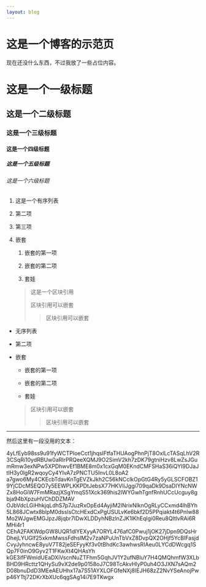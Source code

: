 ```yaml
---
layout: blog
---
```

# 这是一个博客的示范页

现在还没什么东西，不过我放了一些占位内容。

# 这是一个一级标题

## 这是一个二级标题

### 这是一个三级标题

#### 这是一个四级标题

##### 这是一个五级标题

###### 这是一个六级标题

1. 这是一个有序列表

2. 第二项

3. 第三项

4. 嵌套

    1. 嵌套的第一项

    2. 嵌套的第二项

    3. 套娃

      > 这是一个区块引用
      > 
      > 区块引用可以嵌套
      >
      > > 区块引用可以嵌套

* 无序列表

* 第二项

* 嵌套

    * 嵌套的第一项

    * 嵌套的第二项

    * 套娃
      
    > 区块引用可以嵌套
    >
    > > 区块引用可以嵌套

---

然后这里有一段没用的文本：

4yLfEyb98ss9u91fyWCTPloeCct1jhqsIFtfaTHUAogPhnPjT8OxlLcTASqLhV2R3CSqRi10ydRBUw0aRIrPRQeeXQMJ9O2SimV2kh7zDK79gtniHzv8LwZsJGumRmw3exNPw5XPDhwvEf1BME8m0x1cxGqM0EKndCMFSHaS36iQYI9DJaJtlH3y0lgR2wqoyCy4YIvA7zPNCTU5InvL0L8oA2
a7gwo6My4CKEcbTdavKnTgEVZkJkh2C56kNCclkOpGtG4Ry5yGLSCFOBZ19YjCDcMSEQO7y5EEWPLKKPDtJebsX77HKVIiJggi709qaDk9DsaDIYNcNWZx8HoGiW7FmMRazjXSgYmqS51Xck369his2lWYGwhTgnfRnhUCcUcguy8gbja94bXpzuHVChDDZMAV
OJbVdcLGiHhkjqLdhS7p7JuzRxOpEd4AyjiM2lNrixNlknOgRLyCCxmd4lhBYh5L868JCwtx8blpM0dssIsCtcHExdCxPgUSULvKe6bkf2D5PPqiakt4t6Pnlw88Mo2WJgwEMGJpzJ8jqbr7IDwXLDDyhNBzlnZJK1lKhEqlgi0Reu8QItlvRAi6RMHi4r1
CEhA2FAKWdpGW8UQR1dlYEXyyA7ORYL476afC0Pwuj1jOK27jDpn9DQsHrDhejLYUGlf25xkmMwssFdhslM2v7zaNPuUnTbVxZ8DvpQX2OHjf5YcBIFasjdCvyJyhncwE8yuV7T82jeSEFyyKf3v0tBhdKc3awhwsRIAeu0LYCdDWcgq1SQp7F0inO9Gyv2T1FKwXt4QHAsYh
kGE3ifFWmidUEaDXiVscnNuZTFhm5GqhJV1Y2ufNBluY7H4QMQhmfW3XLbBHD9HRcttz1QHySu9vX2de9p0158oJ7C98TcAkvHlyP0uh4O3JXN7sAQm2D08bnuDdD3MEeAEUHhx17a7S51AYXLOFGfeNXj8IEJH68zZ2NvYSeAnojPwp46YTtj72DKrXbXUc6qgSAg14i7E9TKwgx
